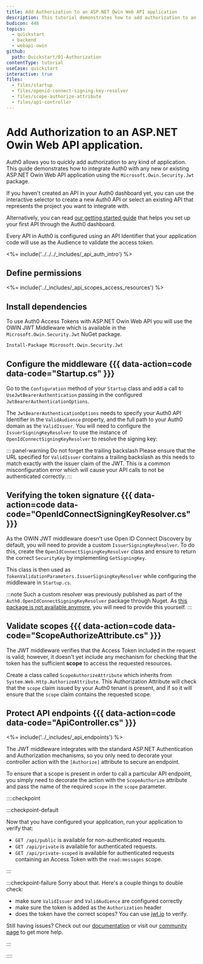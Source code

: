 ```yaml
---
title: Add Authorization to an ASP.NET Owin Web API application
description: This tutorial demonstrates how to add authorization to an ASP.NET OWIN API using the standard JWT middleware.
budicon: 448
topics:
  - quickstart
  - backend
  - webapi-owin
github:
  path: Quickstart/01-Authorization
contentType: tutorial
useCase: quickstart
interactive: true
files:
  - files/startup
  - files/openid-connect-signing-key-resolver
  - files/scope-authorize-attribute
  - files/api-controller
---
```


# Add Authorization to an ASP.NET Owin Web API application.
Auth0 allows you to quickly add authorization to any kind of application. This guide demonstrates how to integrate Auth0 with any new or existing ASP.NET Owin Web API application using the `Microsoft.Owin.Security.Jwt` package.

If you haven't created an API in your Auth0 dashboard yet, you can use the interactive selector to create a new Auth0 API or select an existing API that represents the project you want to integrate with. 

Alternatively, you can read [our getting started guide](get-started/auth0-overview/set-up-apis) that helps you set up your first API through the Auth0 dashboard.

Every API in Auth0 is configured using an API Identifier that your application code will use as the Audience to validate the access token.

<!-- markdownlint-disable MD041 MD002 -->

<%= include('../../../_includes/_api_auth_intro') %>

## Define permissions
<%= include('../_includes/_api_scopes_access_resources') %>


## Install dependencies

To use Auth0 Access Tokens with ASP.NET Owin Web API you will use the OWIN JWT Middleware which is available in the `Microsoft.Owin.Security.Jwt` NuGet package.

```bash
Install-Package Microsoft.Owin.Security.Jwt
```

## Configure the middleware {{{ data-action=code data-code="Startup.cs" }}}

Go to the `Configuration` method of your `Startup` class and add a call to `UseJwtBearerAuthentication` passing in the configured `JwtBearerAuthenticationOptions`.

The `JwtBearerAuthenticationOptions` needs to specify your Auth0 API Identifier in the `ValidAudience` property, and the full path to your Auth0 domain as the `ValidIssuer`. You will need to configure the `IssuerSigningKeyResolver` to use the instance of `OpenIdConnectSigningKeyResolver` to resolve the signing key:

::: panel-warning Do not forget the trailing backslash
Please ensure that the URL specified for `ValidIssuer` contains a trailing backslash as this needs to match exactly with the issuer claim of the JWT. This is a common misconfiguration error which will cause your API calls to not be authenticated correctly.
:::

## Verifying the token signature {{{ data-action=code data-code="OpenIdConnectSigningKeyResolver.cs" }}}
As the OWIN JWT middleware doesn't use Open ID Connect Discovery by default, you will need to provide a custom `IssuerSigningKeyResolver`. To do this, create the `OpenIdConnectSigningKeyResolver` class and ensure to return the correct `SecurityKey` by implementing `GetSigningKey`.

This class is then used as `TokenValidationParameters.IssuerSigningKeyResolver` while configuring the middleware in `Startup.cs`.

:::note
Such a custom resolver was previously published as part of the `Auth0.OpenIdConnectSigningKeyResolver` package through Nuget. As [this package is not available anymore](https://github.com/auth0/auth0-aspnet-owin/blob/master/SECURITY-NOTICE.md), you will need to provide this yourself.
:::

## Validate scopes {{{ data-action=code data-code="ScopeAuthorizeAttribute.cs" }}}

The JWT middleware verifies that the Access Token included in the request is valid; however, it doesn't yet include any mechanism for checking that the token has the sufficient **scope** to access the requested resources.

Create a class called `ScopeAuthorizeAttribute` which inherits from `System.Web.Http.AuthorizeAttribute`. This Authorization Attribute will check that the `scope` claim issued by your Auth0 tenant is present, and if so it will ensure that the `scope` claim contains the requested scope.

## Protect API endpoints {{{ data-action=code data-code="ApiController.cs" }}}

<%= include('../_includes/_api_endpoints') %>

The JWT middleware integrates with the standard ASP.NET Authentication and Authorization mechanisms, so you only need to decorate your controller action with the `[Authorize]` attribute to secure an endpoint.

To ensure that a scope is present in order to call a particular API endpoint, you simply need to decorate the action with the `ScopeAuthorize` attribute and pass the name of the required `scope` in the `scope` parameter.

::::checkpoint

:::checkpoint-default

Now that you have configured your application, run your application to verify that:
* `GET /api/public` is available for non-authenticated requests.
* `GET /api/private` is available for authenticated requests.
* `GET /api/private-scoped` is available for authenticated requests containing an Access Token with the `read:messages` scope.

:::

:::checkpoint-failure
Sorry about that. Here's a couple things to double check:
* make sure `ValidIssuer` and `ValidAudience` are configured correctly
* make sure the token is added as the `Authorization` header
* does the token have the correct scopes? You can use [jwt.io](https://jwt.io/) to verify.

Still having issues? Check out our [documentation](https://auth0.com/docs) or visit our [community page](https://community.auth0.com) to get more help.

:::

::::
